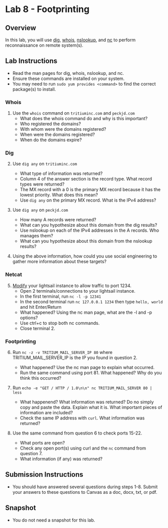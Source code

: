 # Lab 8 -  Footprinting

## Overview
In this lab, you will use [dig](https://linux.die.net/man/1/dig), [whois](https://linux.die.net/man/1/whois), [nslookup](https://linux.die.net/man/1/nslookup), and [nc](https://linux.die.net/man/1/nc) to perform reconnaissance on remote system(s).

## Lab Instructions

- Read the man pages for dig, whois, nslookup, and nc. 
- Ensure these commands are installed on your system.
- You may need to run `sudo yum provides <command>` to find the correct package(s) to install. 

### Whois

1. Use the `whois` command on `tritiuminc.com` and `peckjd.com`
    - What does the whois command do and why is this important?
    - Who registered the domains?
    - With whom were the domains registered?
    - When were the domains registered?
    - When do the domains expire?

### Dig

2. Use `dig any` on `tritiuminc.com`
    - What type of information was returned?
    - Column 4 of the answer section is the record type. What record types were returned?
    - The MX record with a 0 is the primary MX record because it has the lowest priority. What does this mean?
    - Use `dig any` on the primary MX record. What is the IPv4 address?

3. Use `dig any` on `peckjd.com`
    - How many A records were returned?
    - What can you hypothesize about this domain from the dig results? 
    - Use nslookup on each of the IPv4 addresses in the A records. Who manages them?
    - What can you hypothesize about this domain from the nslookup results?

4. Using the above information, how could you use social engineering to gather more information about these targets?

### Netcat

5. [Modify](https://lightsail.aws.amazon.com/ls/docs/en_us/articles/amazon-lightsail-editing-firewall-rules) your lightsail instance to allow traffic to port 1234. 
    - Open 2 terminals/connections to your lightsail instance. 
    - In the first terminal, run `nc -l -p 12341`
    - In the second terminal run `nc 127.0.0.1 1234` then type `hello, world` and hit Enter/Return
    - What happened? Using the nc man page, what are the -l and -p options?
    - Use ctrl+c to stop both nc commands. 
    - Close terminal 2. 

### Footprinting

6. Run `nc -z -v TRITIUM_MAIL_SERVER_IP 80` where TRITIUM_MAIL_SERVER_IP is the IP you found in question 2.
    - What happened? Use the nc man page to explain what occurred.
    - Run the same command using port 81. What happened? Why do you think this occurred?

7. Run `echo -e "GET / HTTP / 1.0\n\n" nc TRITIUM_MAIL_SERVER 80 | less`
    - What happenend? What information was returned? Do no simply copy and paste the data. Explain what it is. What important pieces of information are included?
    - Check the same IP address with `curl`. What information was returned?

8. Use the same command from question 6 to check ports 15-22. 
    - What ports are open? 
    - Check any open port(s) using curl and the `nc` command from question 7. 
    - What information (if any) was returned?

## Submission Instructions

- You should have answered several questions during steps 1-8. Submit your answers to these questions to Canvas as a doc, docx, txt, or pdf. 

## Snapshot

- You do not need a snapshot for this lab.